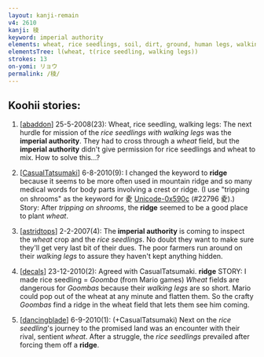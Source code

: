 ```yaml
---
layout: kanji-remain
v4: 2610
kanji: 稜
keyword: imperial authority
elements: wheat, rice seedlings, soil, dirt, ground, human legs, walking legs
elementsTree: l(wheat, t(rice seedling, walking legs))
strokes: 13
on-yomi: リョウ
permalink: /稜/
---
```


## Koohii stories: 

1) [<a href="http://kanji.koohii.com/profile/abaddon">abaddon</a>] 25-5-2008(23): Wheat, rice seedling, walking legs: The next hurdle for mission of the <em>rice seedlings with walking legs</em> was the<strong> imperial authority</strong>. They had to cross through a <em>wheat</em> field, but the<strong> imperial authority</strong> didn&#039;t give permission for rice seedlings and wheat to mix. How to solve this...?

2) [<a href="http://kanji.koohii.com/profile/CasualTatsumaki">CasualTatsumaki</a>] 6-8-2010(9): I changed the keyword to <strong>ridge</strong> because it seems to be more often used in mountain ridge and so many medical words for body parts involving a crest or ridge. (I use &quot;tripping on shrooms&quot; as the keyword for 夌 <a href="http://kanji.koohii.com/study/kanji/22796">Unicode-0x590c</a> (#22796 夌).) Story: After <em>tripping on shrooms</em>, the <strong>ridge</strong> seemed to be a good place to plant <em>wheat</em>.

3) [<a href="http://kanji.koohii.com/profile/astridtops">astridtops</a>] 2-2-2007(4): The<strong> imperial authority</strong> is coming to inspect the <em>wheat</em> crop and the <em>rice seedlings</em>. No doubt they want to make sure they&#039;ll get very last bit of their dues. The poor farmers run around on their <em>walking legs</em> to assure they haven&#039;t kept anything hidden.

4) [<a href="http://kanji.koohii.com/profile/decals">decals</a>] 23-12-2010(2): Agreed with CasualTatsumaki. <strong>ridge</strong> STORY: I made rice seedling = <em>Goomba</em> (from Mario games) <em>Wheat</em> fields are dangerous for <em>Goombas</em> because their <em>walking legs</em> are so short. Mario could pop out of the wheat at any minute and flatten them. So the crafty <em>Goombas</em> find a ridge in the wheat field that lets them see him coming.

5) [<a href="http://kanji.koohii.com/profile/dancingblade">dancingblade</a>] 6-9-2010(1): (+CasualTatsumaki) Next on the <em>rice seedling</em>&#039;s journey to the promised land was an encounter with their rival, sentient <em>wheat</em>. After a struggle, the <em>rice seedlings</em> prevailed after forcing them off a <strong>ridge</strong>.

